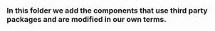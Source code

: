 ### In this folder we add the components that use third party packages and are modified in our own terms.